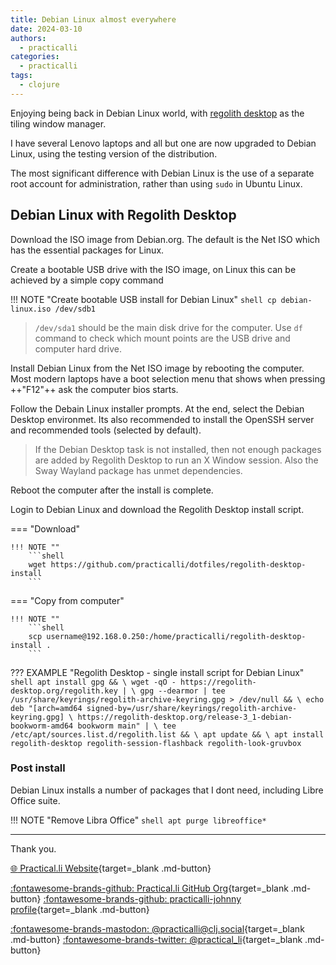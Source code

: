 ```yaml
---
title: Debian Linux almost everywhere
date: 2024-03-10
authors:
  - practicalli
categories:
  - practicalli
tags:
  - clojure
---
```



Enjoying being back in Debian Linux world, with [regolith desktop](https://regolith-desktop.com/) as the tiling window manager.

I have several Lenovo laptops and all but one are now upgraded to Debian Linux, using the testing version of the distribution.

The most significant difference with Debian Linux is the use of a separate root account for administration, rather than using `sudo` in Ubuntu Linux.


<!-- more -->


## Debian Linux with Regolith Desktop

Download the ISO image from Debian.org.  The default is the Net ISO which has the essential packages for Linux.

Create a bootable USB drive with the ISO image, on Linux this can be achieved by a simple copy command

!!! NOTE "Create bootable USB install for Debian Linux"
    ```shell
    cp debian-linux.iso /dev/sdb1
    ```

> `/dev/sda1` should be the main disk drive for the computer.  Use `df` command to check which mount points are the USB drive and computer hard drive.

Install Debian Linux from the Net ISO image by rebooting the computer.  Most modern laptops have a boot selection menu that shows when pressing ++"F12"++ ask the computer bios starts.

Follow the Debain Linux installer prompts.  At the end, select the Debian Desktop environmet.  Its also recommended to install the OpenSSH server and recommended tools (selected by default).

> If the Debian Desktop task is not installed, then not enough packages are added by Regolith Desktop to run an X Window session. Also the Sway Wayland package has unmet dependencies.

Reboot the computer after the install is complete.

Login to Debian Linux and download the Regolith Desktop install script.

=== "Download"

    !!! NOTE ""
        ```shell
        wget https://github.com/practicalli/dotfiles/regolith-desktop-install
        ```

=== "Copy from computer"

    !!! NOTE ""
        ```shell
        scp username@192.168.0.250:/home/practicalli/regolith-desktop-install .
        ```


??? EXAMPLE "Regolith Desktop - single install script for Debian Linux"
    ```shell
    apt install gpg && \
    wget -qO - https://regolith-desktop.org/regolith.key | \
    gpg --dearmor | tee /usr/share/keyrings/regolith-archive-keyring.gpg > /dev/null && \
    echo deb "[arch=amd64 signed-by=/usr/share/keyrings/regolith-archive-keyring.gpg] \
    https://regolith-desktop.org/release-3_1-debian-bookworm-amd64 bookworm main" | \
    tee /etc/apt/sources.list.d/regolith.list && \
    apt update && \
    apt install regolith-desktop regolith-session-flashback regolith-look-gruvbox
    ```

### Post install

Debian Linux installs a number of packages that I dont need, including Libre Office suite.

!!! NOTE "Remove Libra Office"
    ```shell
    apt purge libreoffice*
    ```

---
Thank you.

[:globe_with_meridians: Practical.li Website](https://practical.li){target=_blank .md-button}

[:fontawesome-brands-github: Practical.li GitHub Org](https://github.com/practicalli){target=_blank .md-button}
[:fontawesome-brands-github: practicalli-johnny profile](https://github.com/practicalli-johnny){target=_blank .md-button}

[:fontawesome-brands-mastodon: @practicalli@clj.social](https://clj.social/@practicalli){target=_blank .md-button}
[:fontawesome-brands-twitter: @practical_li](https://twitter.com/practcial_li){target=_blank .md-button}
